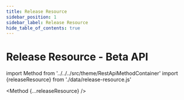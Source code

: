 ```yaml
---
title: Release Resource
sidebar_position: 1
sidebar_label: Release Resource
hide_table_of_contents: true
---
```


# Release Resource - Beta API

import Method from '../../../src/theme/RestApiMethodContainer'
import {releaseResource} from './data/release-resource.js'

<Method
{...releaseResource}
/>
